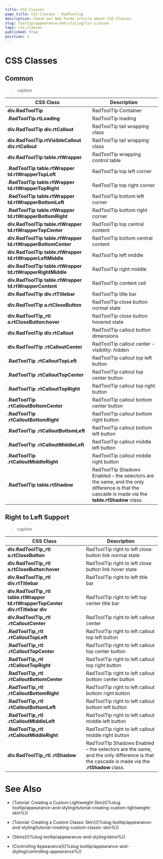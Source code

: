```yaml
---
title: CSS Classes
page_title: CSS Classes - RadTooltip
description: Check our Web Forms article about CSS Classes.
slug: tooltip/appearance-and-styling/css-classes
tags: css,classes
published: True
position: 3
---
```


# CSS Classes



## Common




>caption  

| CSS Class | Description |
| ------ | ------ |
| **div.RadToolTip** |RadToolTip Container|
| **.RadToolTip.rtLoading** |RadToolTip loading|
| **div.RadToolTip div.rtCallout** |RadToolTip tail wrapping class|
| **div.RadToolTip.rtVisibleCallout div.rtCallout** |RadToolTip tail wrapping class|
| **div.RadToolTip table.rtWrapper** |RadToolTip wrapping control table|
| **.RadToolTip table.rtWrapper td.rtWrapperTopLeft** |RadToolTip top left corner|
| **.RadToolTip table.rtWrapper td.rtWrapperTopRight** |RadToolTip top right corner|
| **.RadToolTip table.rtWrapper td.rtWrapperBottomLeft** |RadToolTip bottom left corner|
| **.RadToolTip table.rtWrapper td.rtWrapperBottomRight** |RadToolTip bottom right corner|
| **div.RadToolTip table.rtWrapper td.rtWrapperTopCenter** |RadToolTip top central content|
| **div.RadToolTip table.rtWrapper td.rtWrapperBottomCenter** |RadToolTip bottom central content|
| **div.RadToolTip table.rtWrapper td.rtWrapperLeftMiddle** |RadToolTip left middle|
| **div.RadToolTip table.rtWrapper td.rtWrapperRightMiddle** |RadToolTip right middle|
| **div.RadToolTip table.rtWrapper td.rtWrapperContent** |RadToolTip content cell|
| **div.RadToolTip div.rtTitlebar** |RadToolTip title bar|
| **div.RadToolTip a.rtCloseButton** |RadToolTip close button normal state|
| **div.RadToolTip_rtl a.rtCloseButton:hover** |RadToolTip close button hovered state|
| **div.RadToolTip div.rtCallout** |RadToolTip callout button dimensions|
| **div.RadToolTip .rtCalloutCenter** |RadToolTip callout center - visibility: hidden|
| **.RadToolTip .rtCalloutTopLeft** |RadToolTip callout top left button|
| **.RadToolTip .rtCalloutTopCenter** |RadToolTip callout top center button|
| **.RadToolTip .rtCalloutTopRight** |RadToolTip callout top right button|
| **.RadToolTip .rtCalloutBottomCenter** |RadToolTip callout bottom center button|
| **.RadToolTip .rtCalloutBottomRight** |RadToolTip callout bottom right button|
| **.RadToolTip .rtCalloutBottomLeft** |RadToolTip callout bottom left button|
| **.RadToolTip .rtCalloutMiddleLeft** |RadToolTip callout middle left button|
| **.RadToolTip .rtCalloutMiddleRight** |RadToolTip callout middle right button|
| **.RadToolTip table.rtShadow** |RadToolTIp Shadows Enabled – the selectors are the same, and the only difference is that the cascade is made via the **table.rtShadow** class.|



## Right to Left Support




>caption  

| CSS Class | Description |
| ------ | ------ |
| **div.RadToolTip_rtl a.rtCloseButton** |RadToolTip right to left close button link normal state|
| **div.RadToolTip_rtl a.rtCloseButton:hover** |RadToolTip right to left close button link hover state|
| **div.RadToolTip_rtl div.rtTitlebar** |RadToolTip right to left title bar|
| **div.RadToolTip_rtl table.rtWrapper td.rtWrapperTopCenter div.rtTitlebar div** |RadToolTip right to left top center title bar|
| **div.RadToolTip_rtl .rtCalloutCenter** |RadToolTip right to left callout center|
| **.RadToolTip_rtl .rtCalloutTopLeft** |RadToolTip right to left callout top left button|
| **.RadToolTip_rtl .rtCalloutTopCenter** |RadToolTip right to left callout top center button|
| **.RadToolTip_rtl .rtCalloutTopRight** |RadToolTip right to left callout top right button|
| **.RadToolTip_rtl .rtCalloutBottomCenter** |RadToolTip right to left callout bottom center button|
| **.RadToolTip_rtl .rtCalloutBottomRight** |RadToolTip right to left callout bottom right button|
| **.RadToolTip_rtl .rtCalloutBottomLeft** |RadToolTip right to left callout bottom left button|
| **.RadToolTip_rtl .rtCalloutMiddleLeft** |RadToolTip right to left callout middle left button|
| **.RadToolTip_rtl .rtCalloutMiddleRight** |RadToolTip right to left callout middle right button|
| **div.RadToolTip_rtl .rtShadow** |RadToolTIp Shadows Enabled – the selectors are the same, and the only difference is that the cascade is made via the **.rtShadow** class.|

# See Also

 * [Tutorial: Creating a Custom Lightweight Skin]({%slug tooltip/appearance-and-styling/tutorial-creating-custom-lightweight-skin%})

 * [Tutorial: Creating a Custom Classic Skin]({%slug tooltip/appearance-and-styling/tutorial-creating-custom-classic-skin%})

 * [Skins]({%slug tooltip/appearance-and-styling/skins%})

 * [Controlling Appearance]({%slug tooltip/appearance-and-styling/controlling-appearance%})
